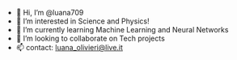 - 👋 Hi, I’m @luana709
- 👀 I’m interested in Science and Physics!
- 🌱 I’m currently learning Machine Learning and Neural Networks
- 💞️ I’m looking to collaborate on Tech projects 
- 📫 contact: luana_olivieri@live.it

<!---
luana709/luana709 is a ✨ special ✨ repository because its `README.md` (this file) appears on your GitHub profile.
You can click the Preview link to take a look at your changes.
--->
